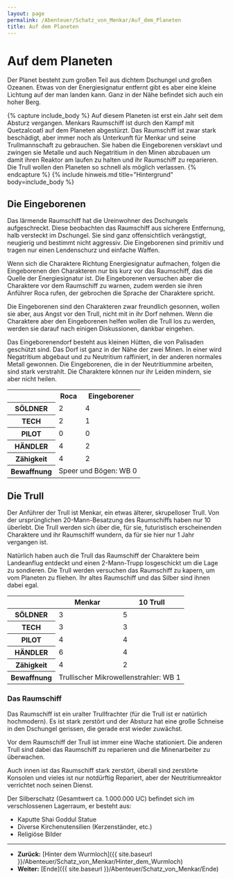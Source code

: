 ```yaml
---
layout: page
permalink: /Abenteuer/Schatz_von_Menkar/Auf_dem_Planeten
title: Auf dem Planeten
---
```


# Auf dem Planeten

Der Planet besteht zum großen Teil aus dichtem Dschungel und großen Ozeanen. Etwas von der Energiesignatur entfernt gibt es aber eine kleine Lichtung auf der man landen kann. Ganz in der Nähe befindet sich auch ein hoher Berg.

{% capture include_body %}
Auf diesem Planeten ist erst ein Jahr seit dem Absturz vergangen. Menkars Raumschiff ist durch den Kampf mit Quetzalcoatl auf dem Planeten abgestürzt. Das Raumschiff ist zwar stark beschädigt, aber immer noch als Unterkunft für Menkar und seine Trullmannschaft zu gebrauchen. Sie haben die Eingeborenen versklavt und zwingen sie Metalle und auch Negatritium in den Minen abzubauen um damit ihren Reaktor am laufen zu halten und ihr Raumschiff zu reparieren. Die Trull wollen den Planeten so schnell als möglich verlassen.
{% endcapture %}
{% include hinweis.md title="Hintergrund" body=include_body %}

## Die Eingeborenen

Das lärmende Raumschiff hat die Ureinwohner des Dschungels aufgeschreckt. Diese beobachten das Raumschiff aus sicherere Entfernung, halb versteckt im Dschungel. Sie sind ganz offensichtlich verängstigt, neugierig und bestimmt nicht aggressiv. Die Eingeborenen sind primitiv und tragen nur einen Lendenschurz und einfache Waffen.

Wenn sich die Charaktere Richtung Energiesignatur aufmachen, folgen die Eingeborenen den Charakteren nur bis kurz vor das Raumschiff, das die Quelle der Energiesignatur ist. Die Eingeborenen versuchen aber die Charaktere vor dem Raumschiff zu warnen, zudem werden sie ihren Anführer Roca rufen, der gebrochen die Sprache der Charaktere spricht.

Die Eingeborenen sind den Charakteren zwar freundlich gesonnen, wollen sie aber, aus Angst vor den Trull, nicht mit in ihr Dorf nehmen. Wenn die Charaktere aber den Eingeborenen helfen wollen die Trull los zu werden, werden sie darauf nach einigen Diskussionen, dankbar eingehen.

Das Eingeborenendorf besteht aus kleinen Hütten, die von Palisaden geschützt sind. Das Dorf ist ganz in der Nähe der zwei Minen. In einer wird Negatritium abgebaut und zu Neutritium raffiniert, in der anderen normales Metall gewonnen. Die Eingeborenen, die in der Neutritiummine arbeiten, sind stark verstrahlt. Die Charaktere können nur ihr Leiden mindern, sie aber nicht heilen.

<table>
<tbody>
<tr><th></th><th>Roca</th><th>Eingeborener</th></tr>
<tr><th>SÖLDNER</th><td>2</td><td>4</td></tr>
<tr><th>TECH</th><td>2</td><td>1</td></tr>
<tr><th>PILOT</th><td>0</td><td>0</td></tr>
<tr><th>HÄNDLER</th><td>4</td><td>2</td></tr>
<tr><th>Zähigkeit</th><td>4</td><td>2</td></tr>
<tr><th>Bewaffnung</th><td colspan="2">Speer und Bögen: WB 0</td></tr>
</tbody>
</table>

## Die Trull

Der Anführer der Trull ist Menkar, ein etwas älterer, skrupelloser Trull. Von der ursprünglichen 20-Mann-Besatzung des Raumschiffs haben nur 10 überlebt. Die Trull werden sich über die, für sie, futuristisch erscheinenden Charaktere und ihr Raumschiff wundern, da für sie hier nur 1 Jahr vergangen ist.

Natürlich haben auch die Trull das Raumschiff der Charaktere beim Landeanflug entdeckt und einen 2-Mann-Trupp losgeschickt um die Lage zu sondieren. Die Trull werden versuchen das Raumschiff zu kapern, um vom Planeten zu fliehen. Ihr altes Raumschiff und das Silber sind ihnen dabei egal.

<table>
<thead>
<tr><th> </th><th>Menkar</th><th>10 Trull</th></tr>
</thead>
<tbody>
<tr><th>SÖLDNER</th><td>3</td><td>5</td></tr>
<tr><th>TECH</th><td>3</td><td>3</td></tr>
<tr><th>PILOT</th><td>4</td><td>4</td></tr>
<tr><th>HÄNDLER</th><td>6</td><td>4</td></tr>
<tr><th>Zähigkeit</th><td>4</td><td>2</td></tr>
<tr><th>Bewaffnung</th><td colspan="2">Trullischer Mikrowellenstrahler: WB 1</td></tr>
</tbody>
</table>

### Das Raumschiff

Das Raumschiff ist ein uralter Trullfrachter (für die Trull ist er natürlich hochmodern). Es ist stark zerstört und der Absturz hat eine große Schneise in den Dschungel gerissen, die gerade erst wieder zuwächst.

Vor dem Raumschiff der Trull ist immer eine Wache stationiert. Die anderen Trull sind dabei das Raumschiff zu reparieren und die Minenarbeiter zu überwachen. 

Auch innen ist das Raumschiff stark zerstört, überall sind zerstörte Konsolen und vieles ist nur notdürftig Repariert, aber der Neutritiumreaktor verrichtet noch seinen Dienst.

Der Silberschatz (Gesamtwert ca. 1.000.000 UC) befindet sich im verschlossenen Lagerraum, er besteht aus:

- Kaputte Shai Goddul Statue
- Diverse Kirchenutensilien (Kerzenständer, etc.)
- Religiöse Bilder

***

- **Zurück:** [Hinter dem Wurmloch]({{ site.baseurl }}/Abenteuer/Schatz_von_Menkar/Hinter_dem_Wurmloch)
- **Weiter:** [Ende]({{ site.baseurl }}/Abenteuer/Schatz_von_Menkar/Ende)
